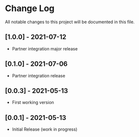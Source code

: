 # Change Log

All notable changes to this project will be documented in this file.

## [1.0.0] - 2021-07-12
- Partner integration major release

## [0.1.0] - 2021-07-06
- Partner integration release

## [0.0.3] - 2021-05-13
- First working version

## [0.0.1] - 2021-05-13
- Initial Release (work in progress)
